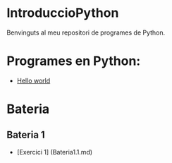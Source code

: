 # IntroduccioPython

Benvinguts al meu repositori de programes de Python.

# Programes en Python:

- [Hello world](hello_world.py)

# Bateria

## Bateria 1 
- [Exercici 1] (Bateria1.1.md)
